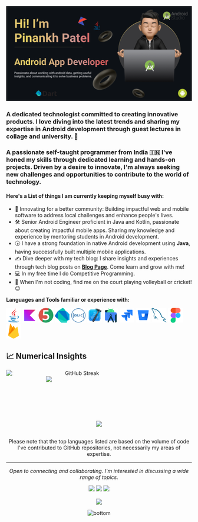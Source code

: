 
<!--
**Pinankh/pinankh** is a ✨ _special_ ✨ repository because its `README.md` (this file) appears on your GitHub profile.-->
<img src="https://github.com/Pinankh/pinankh/blob/main/resources/my_profile.png" alt="Hero image">

### A dedicated technologist committed to creating innovative products. I love diving into the latest trends and sharing my expertise in Android development through guest lectures in collage and university. 👋
### A passionate self-taught programmer from India :india: I've honed my skills through dedicated learning and hands-on projects. Driven by a desire to innovate, I'm always seeking new challenges and opportunities to contribute to the world of technology.

#### Here's a List of things I am currently keeping myself busy with:
- 🌱 Innovating for a better community: Building impactful web and mobile software to address local challenges and enhance people's lives.
- 🛠 Senior Android Engineer proficient in Java and Kotlin, passionate about creating impactful mobile apps. Sharing my knowledge and experience by mentoring students in Android development.
- 🕟 I have a strong foundation in native Android development using **Java**, having successfully built multiple mobile applications.
- ✍️ Dive deeper with my tech blog: I share insights and experiences through tech blog posts on **[Blog Page](https://medium.com/@pinankhpatel)**. Come learn and grow with me!
- 💻 In my free time I do Competitive Programming.
- 👯 When I'm not coding, find me on the court playing volleyball or cricket!😉<br>


**Languages and Tools familiar or experience with:**  



<code><img height="40" src="https://github.com/devicons/devicon/blob/v2.16.0/icons/java/java-original.svg"></code> 
<code><img height="40" src="https://github.com/devicons/devicon/blob/v2.16.0/icons/kotlin/kotlin-original.svg"></code>
<code><img height="40" src="https://github.com/devicons/devicon/blob/v2.16.0/icons/junit/junit-original.svg"></code>
<code><img height="40" src="https://github.com/devicons/devicon/blob/v2.16.0/icons/dart/dart-original.svg"/></code>
<code><img height="40" src="https://github.com/devicons/devicon/blob/v2.16.0/icons/objectivec/objectivec-plain.svg"/></code>
<code><img height="40" src="https://github.com/devicons/devicon/blob/v2.16.0/icons/xcode/xcode-original.svg"/></code>
<code><img height="40" src="https://github.com/devicons/devicon/blob/v2.16.0/icons/androidstudio/androidstudio-original.svg"/></code>
<code><img height="40" src="https://github.com/devicons/devicon/blob/v2.16.0/icons/jira/jira-original.svg"/></code>
<code><img height="40" src="https://github.com/devicons/devicon/blob/v2.16.0/icons/bitbucket/bitbucket-original.svg"/></code>
<code><img height="40" src="https://github.com/devicons/devicon/blob/v2.16.0/icons/mysql/mysql-original.svg"/></code>
<code><img height="40" src="https://github.com/devicons/devicon/blob/v2.16.0/icons/figma/figma-original.svg"/></code>
<code><img height="40" src="https://github.com/devicons/devicon/blob/v2.16.0/icons/firebase/firebase-original.svg"/></code>






## 📈 Numerical Insights

<div align="center">
  <div align="center">
    <a href="https://www.linkedin.com/in/pinankh-patel-19400350/" title="Go to Source">
      <img
        align="left"
        width="396"
        src="https://github-readme-streak-stats.herokuapp.com/?user=Pinankh&theme=dark&hide_border=true" alt="GitHub Streak"
        alt="Some Records"
      />
    </a>
    <a href="https://www.linkedin.com/in/pinankh-patel-19400350/" title="Go to Source">
      <img
        align="right"
        width="396"
        src="https://github-readme-stats.vercel.app/api?username=Pinankh&theme=dark&show_icons=true&hide_border=true&count_private=true"
      />
    </a>
  </div>
  <br /><br /><br /><br /><br /><br /><br /><br />
  <div align="center" title="Go to Source">
    <a href="https://www.linkedin.com/in/pinankh-patel-19400350/">
      <img
        width="335"
        align="center"
        src="https://github-readme-stats.vercel.app/api/top-langs/?username=Pinankh&theme=dark&show_icons=true&hide_border=true&layout=compact"
      />
    </a>
  </div>
  <br />
<p>Please note that the top languages listed are based on the volume of code I've contributed to GitHub repositories, not necessarily my areas of expertise.</p>
<hr>
<p align="center">
   <i>Open to connecting and collaborating. I'm interested in discussing a wide range of topics.</i>
  <p align="center">
    <a href="https://x.com/PinankhPatel" alt="Twitter"><img src="https://raw.githubusercontent.com/jayehernandez/jayehernandez/3f5402efef9a0ae89211a6e04609558e862ca616/readme/twitter-fill.svg"></a>
    <a href="https://www.linkedin.com/in/pinankh-patel-19400350/" alt="Linkedin"><img src="https://raw.githubusercontent.com/jayehernandez/jayehernandez/3f5402efef9a0ae89211a6e04609558e862ca616/readme/linkedin-fill.svg"></a>
    <a href="mailto:pinankhpatel@hotmail.com" alt="Contact me"><img src="https://raw.githubusercontent.com/jayehernandez/jayehernandez/3f5402efef9a0ae89211a6e04609558e862ca616/readme/mail-fill.svg"></a>
<!--     <a href="https://iltwats.github.io/" alt="My site"><img src="https://raw.githubusercontent.com/jayehernandez/jayehernandez/3f5402efef9a0ae89211a6e04609558e862ca616/readme/external-link-line.svg"></a> -->
  </p>
  <p align="center">  
     <img align="center" src="https://visitor-badge.laobi.icu/badge?page_id=Pinankh.visitor-badge"> 
  </p>
</p>

<img src="https://raw.githubusercontent.com/jayehernandez/jayehernandez/dcd7447c179f5a1131590b6ccba2223e879ab655/readme/bottom.svg" alt="bottom">

